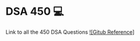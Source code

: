 # DSA 450 💻
Link to all the 450 DSA Questions [![Gitub Reference]](https://github.com/anupam-kumar-krishnan/Competitive_Programming/tree/main/All%20Algorithms)
